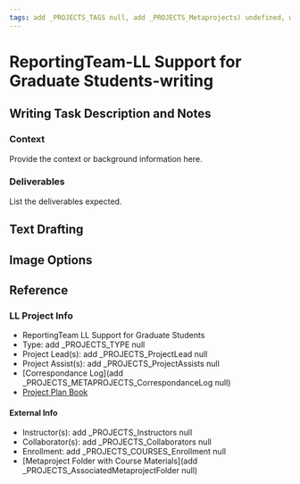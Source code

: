 ```yaml
---
tags: add _PROJECTS_TAGS null, add _PROJECTS_Metaprojects) undefined, writing
---
```

# ReportingTeam-LL Support for Graduate Students-writing

## Writing Task Description and Notes

### Context
Provide the context or background information here.

### Deliverables
List the deliverables expected.

## Text Drafting

## Image Options


## Reference
### LL Project Info
* ReportingTeam LL Support for Graduate Students
* Type: add _PROJECTS_TYPE null
* Project Lead(s): add _PROJECTS_ProjectLead null
* Project Assist(s): add _PROJECTS_ProjectAssists null
* [Correspondance Log](add _PROJECTS_METAPROJECTS_CorrespondanceLog null)
* [Project Plan Book](https://hackmd.io/@ll-23-24/B1geYSEJ1p)

#### External Info
* Instructor(s): add _PROJECTS_Instructors null
* Collaborator(s): add _PROJECTS_Collaborators null
* Enrollment: add _PROJECTS_COURSES_Enrollment null
* [Metaproject Folder with Course Materials](add _PROJECTS_AssociatedMetaprojectFolder null)


